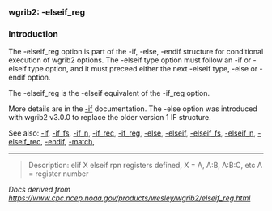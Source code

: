 
### wgrib2: -elseif\_reg



### Introduction



The -elseif\_reg option is part of the 
 -if, 
 -else, 
 -endif structure for conditional execution of wgrib2 options.
The -elseif type option must follow an
 -if or -elseif type option, and it must preceed either the next
 -elseif type,
 -else or 
 -endif option.


The -elseif\_reg is the 
-elseif equivalent of the
-if\_reg option.

More details are in the [-if](./if.html) documentation.
The -else option was introduced with wgrib2 v3.0.0 to replace
the older version 1 IF structure.


See also: 
[-if](./if.html), 
[-if\_fs](./if_fs.html), 
[-if\_n](./if_n.html), 
[-if\_rec](./if_rec.html), 
[-if\_reg](./if_reg.html), 
[-else](./else.html), 
[-elseif](./elseif.html), 
[-elseif\_fs](./elseif_fs.html), 
[-elseif\_n](./elseif_n.html), 
[-elseif\_rec](./elseif_rec.html), 
[-endif](./endif.html), 
[-match](./match.html),








----

>Description: elif  X      elseif rpn registers defined, X = A, A:B, A:B:C, etc A = register number

_Docs derived from <https://www.cpc.ncep.noaa.gov/products/wesley/wgrib2/elseif_reg.html>_